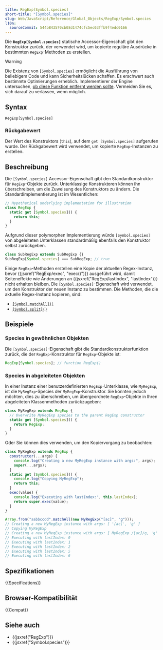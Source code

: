 ```yaml
---
title: RegExp[Symbol.species]
short-title: "[Symbol.species]"
slug: Web/JavaScript/Reference/Global_Objects/RegExp/Symbol.species
l10n:
  sourceCommit: 544b843570cb08d1474cfc5ec03ffb9f4edc0166
---
```


Die **`RegExp[Symbol.species]`** statische Accessor-Eigenschaft gibt den Konstruktor zurück, der verwendet wird, um kopierte reguläre Ausdrücke in bestimmten `RegExp`-Methoden zu erstellen.

> [!WARNING]
> Die Existenz von `[Symbol.species]` ermöglicht die Ausführung von beliebigem Code und kann Sicherheitslücken schaffen. Es erschwert auch bestimmte Optimierungen erheblich. Implementierer der Engine untersuchen, [ob diese Funktion entfernt werden sollte](https://github.com/tc39/proposal-rm-builtin-subclassing). Vermeiden Sie es, sich darauf zu verlassen, wenn möglich.

## Syntax

```js-nolint
RegExp[Symbol.species]
```

### Rückgabewert

Der Wert des Konstruktors (`this`), auf dem `get [Symbol.species]` aufgerufen wurde. Der Rückgabewert wird verwendet, um kopierte `RegExp`-Instanzen zu erstellen.

## Beschreibung

Die `[Symbol.species]` Accessor-Eigenschaft gibt den Standardkonstruktor für `RegExp`-Objekte zurück. Unterklassige Konstruktoren können ihn überschreiben, um die Zuweisung des Konstruktors zu ändern. Die Standardimplementierung ist im Wesentlichen:

```js
// Hypothetical underlying implementation for illustration
class RegExp {
  static get [Symbol.species]() {
    return this;
  }
}
```

Aufgrund dieser polymorphen Implementierung würde `[Symbol.species]` von abgeleiteten Unterklassen standardmäßig ebenfalls den Konstruktor selbst zurückgeben.

```js
class SubRegExp extends SubRegExp {}
SubRegExp[Symbol.species] === SubRegExp; // true
```

Einige `RegExp`-Methoden erstellen eine Kopie der aktuellen Regex-Instanz, bevor {{jsxref("RegExp/exec", "exec()")}} ausgeführt wird, damit Seiteneffekte wie Änderungen an {{jsxref("RegExp/lastIndex", "lastIndex")}} nicht erhalten bleiben. Die `[Symbol.species]`-Eigenschaft wird verwendet, um den Konstruktor der neuen Instanz zu bestimmen. Die Methoden, die die aktuelle Regex-Instanz kopieren, sind:

- [`[Symbol.matchAll]()`](/de/docs/Web/JavaScript/Reference/Global_Objects/RegExp/Symbol.matchAll)
- [`[Symbol.split]()`](/de/docs/Web/JavaScript/Reference/Global_Objects/RegExp/Symbol.split)

## Beispiele

### Species in gewöhnlichen Objekten

Die `[Symbol.species]`-Eigenschaft gibt die Standardkonstruktorfunktion zurück, die der `RegExp`-Konstruktor für `RegExp`-Objekte ist:

```js
RegExp[Symbol.species]; // function RegExp()
```

### Species in abgeleiteten Objekten

In einer Instanz einer benutzerdefinierten `RegExp`-Unterklasse, wie `MyRegExp`, ist die `MyRegExp`-Species der `MyRegExp`-Konstruktor. Sie könnten jedoch möchten, dies zu überschreiben, um übergeordnete `RegExp`-Objekte in Ihren abgeleiteten Klassenmethoden zurückzugeben:

```js
class MyRegExp extends RegExp {
  // Overwrite MyRegExp species to the parent RegExp constructor
  static get [Symbol.species]() {
    return RegExp;
  }
}
```

Oder Sie können dies verwenden, um den Kopiervorgang zu beobachten:

```js
class MyRegExp extends RegExp {
  constructor(...args) {
    console.log("Creating a new MyRegExp instance with args:", args);
    super(...args);
  }
  static get [Symbol.species]() {
    console.log("Copying MyRegExp");
    return this;
  }
  exec(value) {
    console.log("Executing with lastIndex:", this.lastIndex);
    return super.exec(value);
  }
}

Array.from("aabbccdd".matchAll(new MyRegExp("[ac]", "g")));
// Creating a new MyRegExp instance with args: [ '[ac]', 'g' ]
// Copying MyRegExp
// Creating a new MyRegExp instance with args: [ MyRegExp /[ac]/g, 'g' ]
// Executing with lastIndex: 0
// Executing with lastIndex: 1
// Executing with lastIndex: 2
// Executing with lastIndex: 5
// Executing with lastIndex: 6
```

## Spezifikationen

{{Specifications}}

## Browser-Kompatibilität

{{Compat}}

## Siehe auch

- {{jsxref("RegExp")}}
- {{jsxref("Symbol.species")}}
